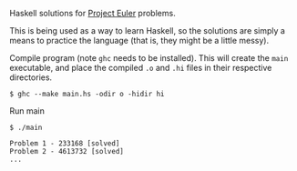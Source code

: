 Haskell solutions for [Project Euler](https://projecteuler.net/archives) problems.

This is being used as a way to learn Haskell, so the solutions are simply a means to practice the language (that is, they might be a little messy).

Compile program (note `ghc` needs to be installed). This will create the `main` executable, and place the compiled `.o` and `.hi` files in their respective directories.

```
$ ghc --make main.hs -odir o -hidir hi
```

Run main

```
$ ./main

Problem 1 - 233168 [solved]
Problem 2 - 4613732 [solved]
...

```

